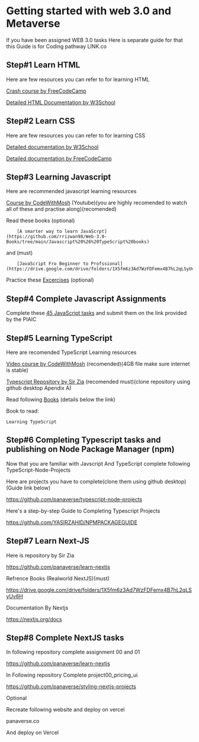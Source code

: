 #   Getting started with web 3.0 and Metaverse 
If you have been assigned WEB 3.0 tasks Here is separate guide for that this Guide is for Coding pathway
    LINK.co
## Step#1 Learn HTML

Here are few resources you can refer to for learning HTML

[Crash course by FreeCodeCamp](https://www.freecodecamp.org/news/html-crash-course/)  
    
[Detailed HTML Documentation by W3School](https://www.w3schools.com/html/default.asp)    
    
## Step#2 Learn CSS

Here are few resources you can refer to for learning CSS

[Detailed documentation by W3School](https://www.w3schools.com/css/)                           

[Detailed documentation by FreeCodeCamp](https://www.freecodecamp.org/news/learn-css/)              
    
## Step#3 Learning Javascript

Here are recommended javascript learning resources

[Course by CodeWithMosh](https://www.youtube.com/watch?v=upDLs1sn7g4&list=PLTjRvDozrdlxEIuOBZkMAK5uiqp8rHUax&ab_channel=ProgrammingwithMosh) (Youtube)(you are highly recomended to watch all of these and practise along)(recomended)



Read these books (optional)

        [A smarter way to learn JavaScrpt](https://github.com/rrizwan98/Web-3.0-Books/tree/main/Javascript%20%26%20TypeScript%20books)
        
and (must)

        [JavaScript Fro Beginner to Profssional](https://drive.google.com/drive/folders/1X5fm6z3Ad7WzFDFemx4B7hL2qLSyUv6H)
    
Practice these [Excercises](https://github.com/PacktPublishing/JavaScript-from-Beginner-to-Professional) (optional)


## Step#4 Complete Javascript Assignments

Complete these [45 JavaScript tasks](https://github.com/panaverse/typescript-node-projects/blob/main/getting-started-exercises.md) and submit them on the link provided by the PIAIC

## Step#5 Learning TypeScript

Here are recomended TypeScript Learning resources

[Video course by CodeWithMosh](https://www.freecoursesonline.me/code-with-mosh-the-ultimate-typescript-course/) (recomended)(4GB file make sure internet is stable)


    
[Typescript Repository by Sir Zia](https://github.com/panaverse/learn-typescript) (recomended must)(clone repository using github desktop Apendix A)
    
Read following [Books](https://drive.google.com/drive/folders/1X5fm6z3Ad7WzFDFemx4B7hL2qLSyUv6H) (details below the link)
    
Book to read: 

    Learning TypeScript

## Step#6 Completing Typescript tasks and publishing on Node Package Manager (npm)

Now that you are familiar with Javscript And TypeScript complete following TypeScript-Node-Projects

Here are projects you have to complete(clone them using github desktop)(Guide link below)

https://github.com/panaverse/typescript-node-projects

Here's a step-by-step Guide to Completing Typescript Projects

https://github.com/YASIRZAHID/NPMPACKAGEGUIDE
    
## Step#7 Learn Next-JS 

Here is repository by Sir Zia

https://github.com/panaverse/learn-nextjs
    
Refrence Books (Realworld NextJS)(must)

https://drive.google.com/drive/folders/1X5fm6z3Ad7WzFDFemx4B7hL2qLSyUv6H

Documentation By Nextjs

https://nextjs.org/docs
    
## Step#8 Complete NextJS tasks

In following repository complete assignment 00 and 01

https://github.com/panaverse/learn-nextjs
    
In Following repository Complete project00_pricing_ui

https://github.com/panaverse/styling-nextjs-projects

Optional

Recreate following website and deploy on vercel

panaverse.co
    
And deploy on Vercel    
 


    
    
